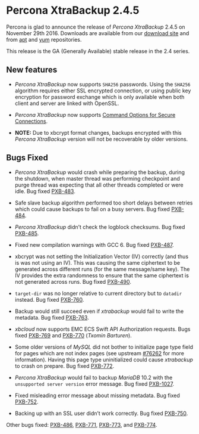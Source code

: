 # Percona XtraBackup 2.4.5

Percona is glad to announce the release of *Percona XtraBackup* 2.4.5
on November 29th 2016. Downloads are available from our [download site](http://www.percona.com/downloads/XtraBackup/) and from [apt](../../installation/apt_repo.md#apt-repo) and [yum](../../installation/yum_repo.md#yum-repo) repositories.

This release is the GA (Generally Available) stable release in the 2.4
series.

## New features

* *Percona XtraBackup* now supports `SHA256` passwords. Using the `SHA256`
algorithm requires either SSL encrypted connection, or using public
key encryption for password exchange which is only available when both
client and server are linked with OpenSSL.

* *Percona XtraBackup* now supports [Command Options for Secure Connections](https://dev.mysql.com/doc/refman/5.6/en/secure-connection-options.html#option_general_ssl-ca).

* **NOTE:** Due to xbcrypt format changes, backups encrypted with this
*Percona XtraBackup* version will not be recoverable by older versions.

## Bugs Fixed

* *Percona XtraBackup* would crash while preparing the backup, during the
shutdown, when master thread was performing checkpoint and purge thread was
expecting that all other threads completed or were idle. Bug fixed
[PXB-483](https://jira.percona.com/browse/PXB-483).

* Safe slave backup algorithm performed too short delays between retries which
could cause backups to fail on a busy servers. Bug fixed [PXB-484](https://jira.percona.com/browse/PXB-484).

* *Percona XtraBackup* didn’t check the logblock checksums. Bug fixed
[PXB-485](https://jira.percona.com/browse/PXB-485).

* Fixed new compilation warnings with GCC 6. Bug fixed [PXB-487](https://jira.percona.com/browse/PXB-487).

* xbcrypt was not setting the Initialization Vector (IV) correctly (and thus
is was not using an IV). This was causing the same ciphertext to be generated
across different runs (for the same message/same key). The IV provides the
extra randomness to ensure that the same ciphertext is not generated across
runs. Bug fixed [PXB-490](https://jira.percona.com/browse/PXB-490).

* `target-dir` was no longer relative to current directory but to `datadir`
instead. Bug fixed [PXB-760](https://jira.percona.com/browse/PXB-760).

* Backup would still succeed even if *xtrabackup* would fail to write the
metadata. Bug fixed [PXB-763](https://jira.percona.com/browse/PXB-763).

* *xbcloud* now supports EMC ECS Swift API Authorization requests. Bugs fixed [PXB-769](https://jira.percona.com/browse/PXB-769) and [PXB-770](https://jira.percona.com/browse/PXB-770) (*Txomin Barturen*).

* Some older versions of *MySQL* did not bother to initialize page type
field for pages which are not index pages (see upstream [#76262](http://bugs.mysql.com/bug.php?id=76262) for
more information). Having this page type uninitialized could cause
*xtrabackup* to crash on prepare. Bug fixed [PXB-772](https://jira.percona.com/browse/PXB-772).

* *Percona XtraBackup* would fail to backup *MariaDB* 10.2 with the
`unsupported server version` error message. Bug fixed [PXB-1027](https://jira.percona.com/browse/PXB-1027).

* Fixed misleading error message about missing metadata. Bug fixed [PXB-752](https://jira.percona.com/browse/PXB-752).

* Backing up with an SSL user didn’t work correctly. Bug fixed [PXB-750](https://jira.percona.com/browse/PXB-750).

Other bugs fixed: [PXB-486](https://jira.percona.com/browse/PXB-486), [PXB-771](https://jira.percona.com/browse/PXB-771), [PXB-773](https://jira.percona.com/browse/PXB-773), and
[PXB-774](https://jira.percona.com/browse/PXB-774).
